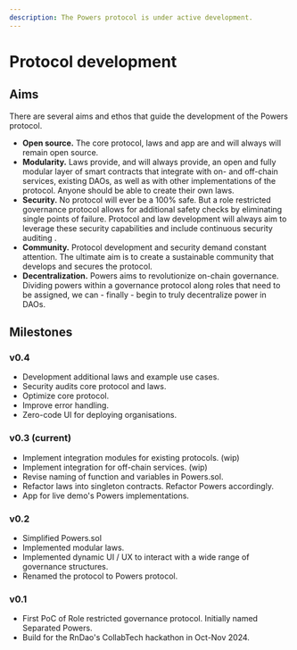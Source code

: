 ```yaml
---
description: The Powers protocol is under active development.
---
```


# Protocol development

## Aims

There are several aims and ethos that guide the development of the Powers protocol.

* **Open source.** The core protocol, laws and app are and will always will remain open source.
* **Modularity.** Laws provide, and will always provide, an open and fully modular layer of smart contracts that integrate with on- and off-chain services, existing DAOs, as well as with other implementations of the protocol. Anyone should be able to create their own laws.  &#x20;
* **Security.** No protocol will ever be a 100% safe. But a role restricted governance protocol allows for additional safety checks by eliminating single points of failure. Protocol and law development will always aim to leverage these security capabilities and include continuous security auditing . &#x20;
* **Community.** Protocol development and security  demand constant attention. The ultimate aim is to create a sustainable community that develops and secures the protocol.&#x20;
* **Decentralization.** Powers aims to revolutionize on-chain governance. Dividing powers within a governance protocol along roles that need to be assigned, we can - finally - begin to truly decentralize power in DAOs.  &#x20;

## Milestones

### v0.4&#x20;

* Development additional laws and example use cases.&#x20;
* Security audits core protocol and laws. &#x20;
* Optimize core protocol.  &#x20;
* Improve error handling.
* Zero-code UI for deploying organisations.

### v0.3 (current)

* Implement integration modules for existing protocols. (wip)&#x20;
* Implement integration for off-chain services. (wip)&#x20;
* Revise naming of function and variables in Powers.sol.
* Refactor laws into singleton contracts. Refactor Powers accordingly.&#x20;
* App for live demo's Powers implementations.&#x20;

### v0.2

* Simplified Powers.sol
* Implemented modular laws.
* Implemented dynamic UI / UX to interact with a wide range of governance structures.
* Renamed the protocol to Powers protocol.

### v0.1

* First PoC of Role restricted governance protocol. Initially named Separated Powers.
* Build for the RnDao's CollabTech hackathon in Oct-Nov 2024.
